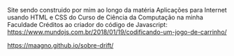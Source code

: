 Site sendo construido por mim ao longo da matéria Aplicações para Internet usando HTML e CSS do Curso de Ciência da Computação na minha Faculdade
Créditos ao criador do código de Javascript: https://www.mundojs.com.br/2018/01/19/codificando-um-jogo-de-carrinho/

https://maagno.github.io/sobre-drift/
